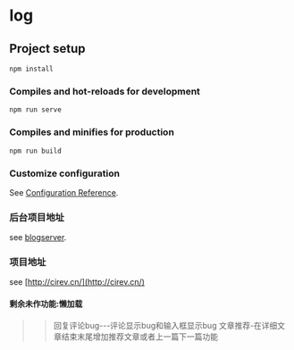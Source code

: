 # log

## Project setup
```
npm install
```

### Compiles and hot-reloads for development
```
npm run serve
```

### Compiles and minifies for production
```
npm run build
```

### Customize configuration
See [Configuration Reference](https://cli.vuejs.org/config/).

### 后台项目地址
see [blogserver](https://github.com/wangjirong/Blog_Server).

### 项目地址
see [http://cirev.cn/](http://cirev.cn/)


#### 剩余未作功能:懒加载
>>回复评论bug---评论显示bug和输入框显示bug
>>文章推荐-在详细文章结束末尾增加推荐文章或者上一篇下一篇功能
